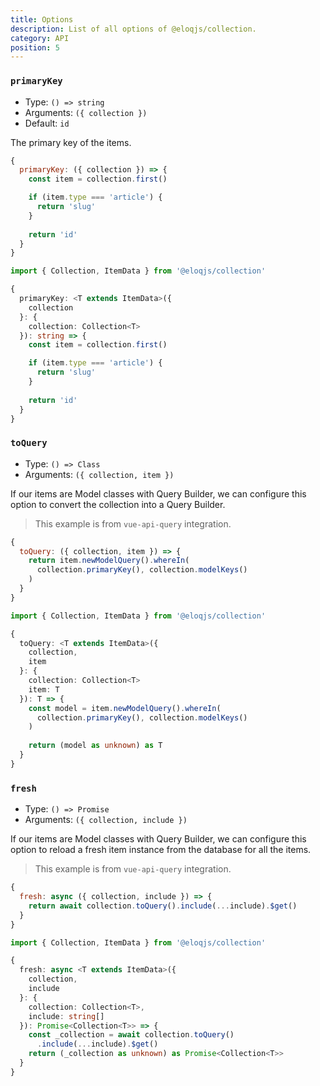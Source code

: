 ```yaml
---
title: Options
description: List of all options of @eloqjs/collection.
category: API
position: 5
---
```


### `primaryKey`

- Type: `() => string`
- Arguments: `({ collection })`
- Default: `id`

The primary key of the items.

<code-group>
  <code-block label="JavaScript" active>

  ```js
  {
    primaryKey: ({ collection }) => {
      const item = collection.first()
  
      if (item.type === 'article') {
        return 'slug'
      }
      
      return 'id'
    }
  }
  ```

  </code-block>
  <code-block label="TypeScript">

  ```ts
  import { Collection, ItemData } from '@eloqjs/collection'
  
  {
    primaryKey: <T extends ItemData>({
      collection
    }: {
      collection: Collection<T>
    }): string => {
      const item = collection.first()
  
      if (item.type === 'article') {
        return 'slug'
      }
      
      return 'id'
    }
  }
  ```

  </code-block>
</code-group>

### `toQuery`

- Type: `() => Class`
- Arguments: `({ collection, item })`

If our items are Model classes with Query Builder, we can configure this option to
convert the collection into a Query Builder.

> This example is from `vue-api-query` integration.

<code-group>
  <code-block label="JavaScript" active>

  ```js
  {
    toQuery: ({ collection, item }) => {
      return item.newModelQuery().whereIn(
        collection.primaryKey(), collection.modelKeys()
      )
    }
  }
  ```

  </code-block>
  <code-block label="TypeScript">

  ```ts
  import { Collection, ItemData } from '@eloqjs/collection'
  
  {
    toQuery: <T extends ItemData>({
      collection,
      item
    }: {
      collection: Collection<T>
      item: T
    }): T => {
      const model = item.newModelQuery().whereIn(
        collection.primaryKey(), collection.modelKeys()
      )
      
      return (model as unknown) as T
    }
  }
  ```


  </code-block>
</code-group>

### `fresh`

- Type: `() => Promise`
- Arguments: `({ collection, include })`

If our items are Model classes with Query Builder, we can configure this option to
reload a fresh item instance from the database for all the items.

> This example is from `vue-api-query` integration.

<code-group>
  <code-block label="JavaScript" active>

  ```js
  {
    fresh: async ({ collection, include }) => {
      return await collection.toQuery().include(...include).$get()
    }
  }
  ```

  </code-block>
  <code-block label="TypeScript">

  ```ts
  import { Collection, ItemData } from '@eloqjs/collection'
  
  {
    fresh: async <T extends ItemData>({
      collection,
      include
    }: {
      collection: Collection<T>,
      include: string[]
    }): Promise<Collection<T>> => {
      const _collection = await collection.toQuery()
        .include(...include).$get()
      return (_collection as unknown) as Promise<Collection<T>>
    }
  }
  ```

  </code-block>
</code-group>

